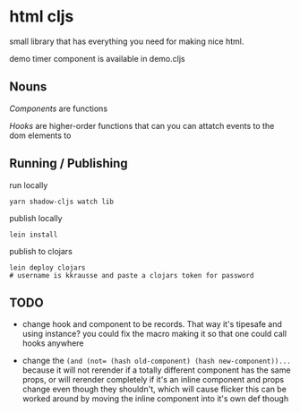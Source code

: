 # html cljs

small library that has everything you need for making nice html.

demo timer component is available in demo.cljs

## Nouns

*Components* are functions

*Hooks* are higher-order functions that can you can attatch events to the dom
elements to

## Running / Publishing

run locally
  
    yarn shadow-cljs watch lib

publish locally

    lein install

publish to clojars

    lein deploy clojars
    # username is kkrausse and paste a clojars token for password

## TODO

- change hook and component to be records. That way it's tipesafe and using
  instance? you could fix the macro making it so that one could call hooks
  anywhere

- change the `(and (not= (hash old-component) (hash new-component))...` because it
  will not rerender if a totally different component has the same props, or
  will rerender completely if it's an inline component and props change even
  though they shouldn't, which will cause flicker
  this can be worked around by moving the inline component into it's own def though
